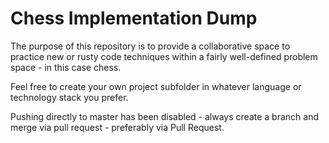 # Chess Implementation Dump
The purpose of this repository is to provide a collaborative space to practice new or rusty code techniques within a fairly well-defined problem space - in this case chess.

Feel free to create your own project subfolder in whatever language or technology stack you prefer.

Pushing directly to master has been disabled - always create a branch and merge via pull request - preferably via Pull Request.
